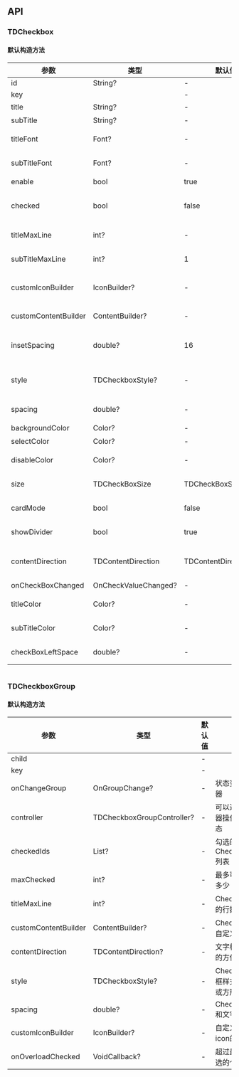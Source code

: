## API
### TDCheckbox
#### 默认构造方法

| 参数 | 类型 | 默认值 | 说明 |
| --- | --- | --- | --- |
| id | String? | - | id |
| key |  | - |  |
| title | String? | - | 文本 |
| subTitle | String? | - | 辅助文字 |
| titleFont | Font? | - | 标题字体大小 |
| subTitleFont | Font? | - | 副标题字体大小 |
| enable | bool | true | 不可用 |
| checked | bool | false | 选中状态。默认为`false` |
| titleMaxLine | int? | - | 标题的行数 |
| subTitleMaxLine | int? | 1 | 辅助文字的行数 |
| customIconBuilder | IconBuilder? | - | 自定义Checkbox显示样式 |
| customContentBuilder | ContentBuilder? | - | 完全自定义内容 |
| insetSpacing | double? | 16 | 文字和非图标侧的距离 |
| style | TDCheckboxStyle? | - | 复选框样式：圆形或方形 |
| spacing | double? | - | icon和文字的距离 |
| backgroundColor | Color? | - | 背景颜色 |
| selectColor | Color? | - | 选择颜色 |
| disableColor | Color? | - | 禁用选择颜色 |
| size | TDCheckBoxSize | TDCheckBoxSize.small | 复选框大小 |
| cardMode | bool | false | 展示为卡片模式 |
| showDivider | bool | true | 是否展示分割线 |
| contentDirection | TDContentDirection | TDContentDirection.right | 文字相对icon的方位 |
| onCheckBoxChanged | OnCheckValueChanged? | - | 切换监听 |
| titleColor | Color? | - | 标题文字颜色 |
| subTitleColor | Color? | - | 副标题文字颜色 |
| checkBoxLeftSpace | double? | - | 选项框左侧间距 |

```
```
 ### TDCheckboxGroup
#### 默认构造方法

| 参数 | 类型 | 默认值 | 说明 |
| --- | --- | --- | --- |
| child |  | - |  |
| key |  | - |  |
| onChangeGroup | OnGroupChange? | - | 状态变化监听器 |
| controller | TDCheckboxGroupController? | - | 可以通过控制器操作勾选状态 |
| checkedIds | List<String>? | - | 勾选的CheckBox id列表 |
| maxChecked | int? | - | 最多可以勾选多少 |
| titleMaxLine | int? | - | CheckBox标题的行数 |
| customContentBuilder | ContentBuilder? | - | CheckBox完全自定义内容 |
| contentDirection | TDContentDirection? | - | 文字相对icon的方位 |
| style | TDCheckboxStyle? | - | CheckBox复选框样式：圆形或方形 |
| spacing | double? | - | CheckBoxicon和文字的距离 |
| customIconBuilder | IconBuilder? | - | 自定义选择icon的样式 |
| onOverloadChecked | VoidCallback? | - | 超过最大可勾选的个数 |

